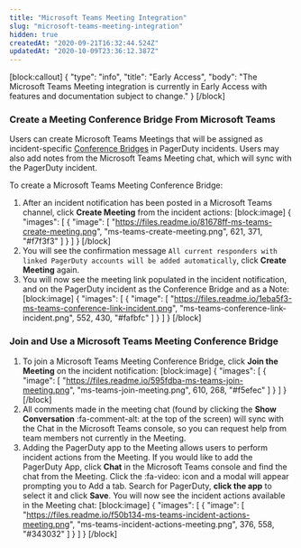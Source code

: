 ```yaml
---
title: "Microsoft Teams Meeting Integration"
slug: "microsoft-teams-meeting-integration"
hidden: true
createdAt: "2020-09-21T16:32:44.524Z"
updatedAt: "2020-10-09T23:36:12.387Z"
---
```

[block:callout]
{
  "type": "info",
  "title": "Early Access",
  "body": "The Microsoft Teams Meeting integration is currently in Early Access with features and documentation subject to change."
}
[/block]
### Create a Meeting Conference Bridge From Microsoft Teams

Users can create Microsoft Teams Meetings that will be assigned as incident-specific [Conference Bridges](https://support.pagerduty.com/docs/conference-bridge) in PagerDuty incidents. Users may also add notes from the Microsoft Teams Meeting chat, which will sync with the PagerDuty incident. 

To create a Microsoft Teams Meeting Conference Bridge:

1. After an incident notification has been posted in a Microsoft Teams channel, click **Create Meeting** from the incident actions:
[block:image]
{
  "images": [
    {
      "image": [
        "https://files.readme.io/81678ff-ms-teams-create-meeting.png",
        "ms-teams-create-meeting.png",
        621,
        371,
        "#f7f3f3"
      ]
    }
  ]
}
[/block]
2. You will see the confirmation message `All current responders with linked PagerDuty accounts will be added automatically`, click **Create Meeting** again.
3. You will now see the meeting link populated in the incident notification, and on the PagerDuty incident as the Conference Bridge and as a Note:
[block:image]
{
  "images": [
    {
      "image": [
        "https://files.readme.io/1eba5f3-ms-teams-conference-link-incident.png",
        "ms-teams-conference-link-incident.png",
        552,
        430,
        "#fafbfc"
      ]
    }
  ]
}
[/block]
### Join and Use a Microsoft Teams Meeting Conference Bridge

1. To join a Microsoft Teams Meeting Conference Bridge, click **Join the Meeting** on the incident notification:
[block:image]
{
  "images": [
    {
      "image": [
        "https://files.readme.io/595fdba-ms-teams-join-meeting.png",
        "ms-teams-join-meeting.png",
        610,
        268,
        "#f5efec"
      ]
    }
  ]
}
[/block]
2. All comments made in the meeting chat (found by clicking the **Show Conversation** :fa-comment-alt: at the top of the screen) will sync with the Chat in the Microsoft Teams console, so you can request help from team members not currently in the Meeting. 
3. Adding the PagerDuty app to the Meeting allows users to perform incident actions from the Meeting. If you would like to add the PagerDuty App, click **Chat** in the Microsoft Teams console and find the chat from the Meeting. Click the :fa-video: icon and a modal will appear prompting you to Add a tab. Search for PagerDuty, **click the app** to select it and click **Save**. You will now see the incident actions available in the Meeting chat:
[block:image]
{
  "images": [
    {
      "image": [
        "https://files.readme.io/f50b134-ms-teams-incident-actions-meeting.png",
        "ms-teams-incident-actions-meeting.png",
        376,
        558,
        "#343032"
      ]
    }
  ]
}
[/block]